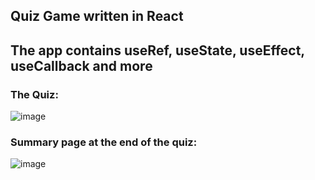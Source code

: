 ## Quiz Game written in React
## The app contains useRef, useState, useEffect, useCallback and more
### The Quiz:
![image](https://github.com/AssafGolani/ReactQuizApp/assets/30038748/ff4aea28-6986-421d-a63b-87d30f3272d8)

### Summary page at the end of the quiz:
![image](https://github.com/AssafGolani/ReactQuizApp/assets/30038748/08199b84-2049-4ebd-93ca-4ee6b868787c)
